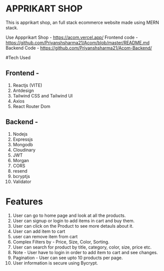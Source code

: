 # APPRIKART SHOP

This is apprikart shop, an full stack ecommerce website made using MERN stack.

Use Appprikart Shop - https://acom.vercel.app/
Frontend code - https://github.com/Priyanshsharma21/Acom/blob/master/README.md
Backend Code - https://github.com/Priyanshsharma21/Acom-Backend/

#Tech Used

## Frontend - 
1. Reactjs (VITE)
2. Antdesign
3. Tailwind CSS and Tailwind UI
4. Axios
5. React Router Dom


## Backend - 
1. Nodejs
2. Expressjs
3. Mongodb
4. Cloudinary
5. JWT
6. Morgan
7. CORS
8. resend
9. bcryptjs
10. Validator


# Features
1. User can go to home page and look at all the products.
2. User can signup or login to add items in cart and buy them.
3. User can click on the Product to see more detauls about it.
4. User can add item to cart
5. user can remove item from cart
6. Complex Filters by - Price, Size, Color, Sorting.
7. User can search for product by title, category, color, size, price etc.
8. Note - User have to login in order to add item to cart and see changes.
9. Pagination - User can see upto 10 products per page.
10. User information is secure using Bycrypt.
